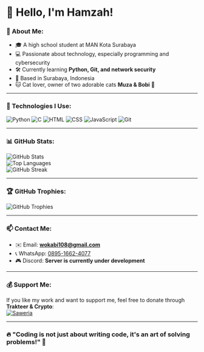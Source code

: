 # 👋 Hello, I'm Hamzah!

### 🏫 About Me:
- 🎓 A high school student at MAN Kota Surabaya  
- 💻 Passionate about technology, especially programming and cybersecurity  
- 🛠️ Currently learning **Python, Git, and network security**  
- 🏡 Based in Surabaya, Indonesia  
- 🐱 Cat lover, owner of two adorable cats **Muza & Bobi** 🐾  

---

### 🚀 Technologies I Use:
![Python](https://img.shields.io/badge/Python-3776AB?style=for-the-badge&logo=python&logoColor=white)
![C](https://img.shields.io/badge/C-00599C?style=for-the-badge&logo=c&logoColor=white)
![HTML](https://img.shields.io/badge/HTML5-E34F26?style=for-the-badge&logo=html5&logoColor=white)
![CSS](https://img.shields.io/badge/CSS3-1572B6?style=for-the-badge&logo=css3&logoColor=white)
![JavaScript](https://img.shields.io/badge/JavaScript-F7DF1E?style=for-the-badge&logo=javascript&logoColor=black)
![Git](https://img.shields.io/badge/Git-F05032?style=for-the-badge&logo=git&logoColor=white)

---

### 📊 GitHub Stats:
![GitHub Stats](https://github-readme-stats.vercel.app/api?username=hamzah82&show_icons=true&theme=tokyonight&hide_border=true)  
![Top Languages](https://github-readme-stats.vercel.app/api/top-langs/?username=hamzah82&layout=compact&theme=tokyonight&hide_border=true)  
![GitHub Streak](https://github-readme-streak-stats.herokuapp.com/?user=hamzah82&theme=tokyonight&hide_border=true)  

---

### 🏆 GitHub Trophies:
![GitHub Trophies](https://github-profile-trophy.vercel.app/?username=hamzah82&theme=onedark&no-frame=true&column=4)  

---

### 📫 Contact Me:
- ✉️ Email: **wokabi108@gmail.com**  
- 📞 WhatsApp: [0895-1662-4077](https://wa.me/6289516624077)  
- 🎮 Discord: **Server is currently under development**  

---

### 💰 Support Me:
If you like my work and want to support me, feel free to donate through **Trakteer & Crypto**:  
[![Saweria](https://img.shields.io/badge/Donate-Trakteer-red?style=for-the-badge&logo=ko-fi&logoColor=white)](https://trakteer.id/woka/tip)

---

### 🔥 "Coding is not just about writing code, it's an art of solving problems!" 🚀  
<!-- tes update -->
